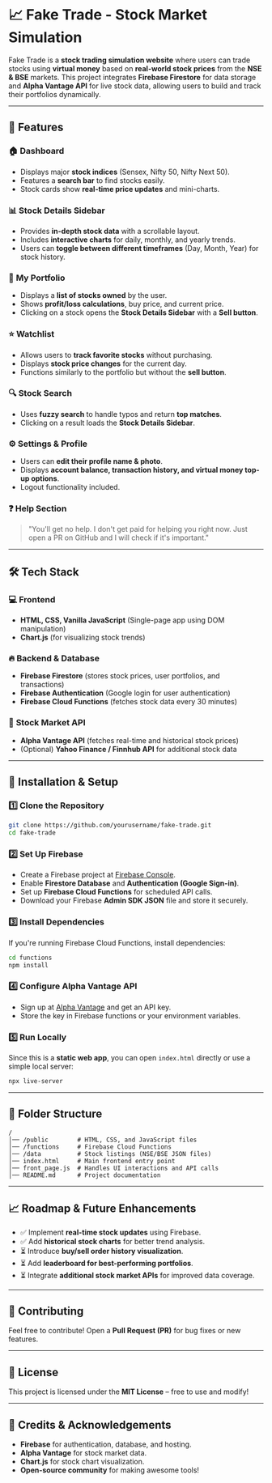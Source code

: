 # 📈 Fake Trade - Stock Market Simulation

Fake Trade is a **stock trading simulation website** where users can trade stocks using **virtual money** based on **real-world stock prices** from the **NSE & BSE** markets. This project integrates **Firebase Firestore** for data storage and **Alpha Vantage API** for live stock data, allowing users to build and track their portfolios dynamically.

---

## 🌟 Features

### 🏠 **Dashboard**

- Displays major **stock indices** (Sensex, Nifty 50, Nifty Next 50).
- Features a **search bar** to find stocks easily.
- Stock cards show **real-time price updates** and mini-charts.

### 📊 **Stock Details Sidebar**

- Provides **in-depth stock data** with a scrollable layout.
- Includes **interactive charts** for daily, monthly, and yearly trends.
- Users can **toggle between different timeframes** (Day, Month, Year) for stock history.

### 💼 **My Portfolio**

- Displays a **list of stocks owned** by the user.
- Shows **profit/loss calculations**, buy price, and current price.
- Clicking on a stock opens the **Stock Details Sidebar** with a **Sell button**.

### ⭐ **Watchlist**

- Allows users to **track favorite stocks** without purchasing.
- Displays **stock price changes** for the current day.
- Functions similarly to the portfolio but without the **sell button**.

### 🔍 **Stock Search**

- Uses **fuzzy search** to handle typos and return **top matches**.
- Clicking on a result loads the **Stock Details Sidebar**.

### ⚙ **Settings & Profile**

- Users can **edit their profile name & photo**.
- Displays **account balance, transaction history, and virtual money top-up options**.
- Logout functionality included.

### ❓ **Help Section**

> "You'll get no help. I don't get paid for helping you right now. Just open a PR on GitHub and I will check if it's important."

---

## 🛠 Tech Stack

### 💻 **Frontend**

- **HTML, CSS, Vanilla JavaScript** (Single-page app using DOM manipulation)
- **Chart.js** (for visualizing stock trends)

### 🔥 **Backend & Database**

- **Firebase Firestore** (stores stock prices, user portfolios, and transactions)
- **Firebase Authentication** (Google login for user authentication)
- **Firebase Cloud Functions** (fetches stock data every 30 minutes)

### 📡 **Stock Market API**

- **Alpha Vantage API** (fetches real-time and historical stock prices)
- (Optional) **Yahoo Finance / Finnhub API** for additional stock data

---

## 🚀 Installation & Setup

### **1️⃣ Clone the Repository**

```bash
git clone https://github.com/yourusername/fake-trade.git
cd fake-trade
```

### **2️⃣ Set Up Firebase**

- Create a Firebase project at [Firebase Console](https://console.firebase.google.com/).
- Enable **Firestore Database** and **Authentication (Google Sign-in)**.
- Set up **Firebase Cloud Functions** for scheduled API calls.
- Download your Firebase **Admin SDK JSON** file and store it securely.

### **3️⃣ Install Dependencies**

If you're running Firebase Cloud Functions, install dependencies:

```bash
cd functions
npm install
```

### **4️⃣ Configure Alpha Vantage API**

- Sign up at [Alpha Vantage](https://www.alphavantage.co/) and get an API key.
- Store the key in Firebase functions or your environment variables.

### **5️⃣ Run Locally**

Since this is a **static web app**, you can open `index.html` directly or use a simple local server:

```bash
npx live-server
```

---

## 📜 Folder Structure

```
/
│── /public        # HTML, CSS, and JavaScript files
│── /functions     # Firebase Cloud Functions
│── /data          # Stock listings (NSE/BSE JSON files)
│── index.html     # Main frontend entry point
│── front_page.js  # Handles UI interactions and API calls
│── README.md      # Project documentation
```

---

## 📈 Roadmap & Future Enhancements

- ✅ Implement **real-time stock updates** using Firebase.
- ✅ Add **historical stock charts** for better trend analysis.
- ⏳ Introduce **buy/sell order history visualization**.
- ⏳ Add **leaderboard for best-performing portfolios**.
- ⏳ Integrate **additional stock market APIs** for improved data coverage.

---

## 🤝 Contributing

Feel free to contribute! Open a **Pull Request (PR)** for bug fixes or new features.

---

## 📜 License

This project is licensed under the **MIT License** – free to use and modify!

---

## 🎯 Credits & Acknowledgements

- **Firebase** for authentication, database, and hosting.
- **Alpha Vantage** for stock market data.
- **Chart.js** for stock chart visualization.
- **Open-source community** for making awesome tools!

